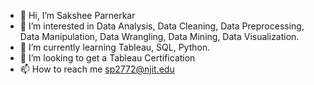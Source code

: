 - 👋 Hi, I’m Sakshee Parnerkar
- 👀 I’m interested in Data Analysis, Data Cleaning, Data Preprocessing, Data Manipulation, Data Wrangling, Data Mining, Data Visualization. 
- 🌱 I’m currently learning Tableau, SQL, Python. 
- 💞️ I’m looking to get a Tableau Certification
- 📫 How to reach me sp2772@njit.edu

